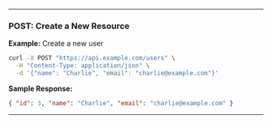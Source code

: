 
---

### POST: Create a New Resource

**Example:** Create a new user

```bash
curl -X POST "https://api.example.com/users" \
  -H "Content-Type: application/json" \
  -d '{"name": "Charlie", "email": "charlie@example.com"}'
```

**Sample Response:**

```json
{ "id": 3, "name": "Charlie", "email": "charlie@example.com" }
```

---